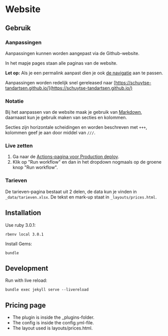 # Website

## Gebruik
### Aanpassingen
Aanpassingen kunnen worden aangepast via de Github-website.

In het mapje pages staan alle paginas van de website.

**Let op:** Als je een permalink aanpast dien je ook [de navigatie](https://github.com/Schuytse-Tandartsen/website/blob/main/_data/navigation.yml) aan te passen.

Aanpassingen worden redelijk snel gereleased naar [https://schuytse-tandartsen.github.io/](https://schuytse-tandartsen.github.io/)

### Notatie

Bij het aanpassen van de website maak je gebruik van [Markdown](https://www.markdownguide.org/cheat-sheet/), daarnaast kun je gebruik maken van secties en kolommen.

Secties zijn horizontale scheidingen en worden beschreven met `+++`, kolommen geef je aan door middel van `///`.

### Live zetten
1. Ga naar de [Actions-pagina voor Production deploy](https://github.com/Schuytse-Tandartsen/website/actions/workflows/production.yml).
2. Klik op "Run workflow" en dan in het dropdown nogmaals op de groene knop "Run workflow".

### Tarieven
De tarieven-pagina bestaat uit 2 delen, de data kun je vinden in `_data/tarieven.xlsx`. De tekst en mark-up staat in `_layouts/prices.html`.

## Installation
Use ruby 3.0.1:
```
rbenv local 3.0.1
```

Install Gems:
```
bundle
```

## Development
Run with live reload:
```
bundle exec jekyll serve --livereload
```

## Pricing page

- The plugin is inside the \_plugins-folder.
- The config is inside the config.yml-file.
- The layout used is layouts/prices.html.

